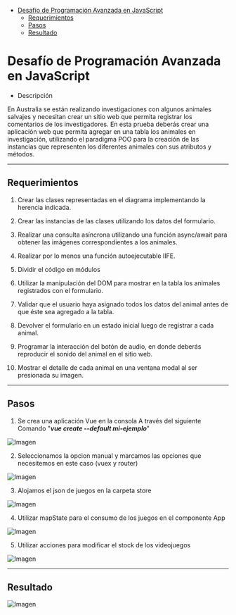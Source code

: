 - [Desafío de Programación Avanzada en JavaScript](#desafío-de-programación-avanzada-en-javascript)
  - [Requerimientos](#requerimientos)
  - [Pasos](#pasos)
  - [Resultado](#resultado)

 # Desafío de Programación Avanzada en JavaScript

- Descripción

En Australia se están realizando investigaciones con algunos animales salvajes y necesitan
crear un sitio web que permita registrar los comentarios de los investigadores. En esta prueba
deberás crear una aplicación web que permita agregar en una tabla los animales en
investigación, utilizando el paradigma POO para la creación de las instancias que representen
los diferentes animales con sus atributos y métodos.


  ---

## Requerimientos

1. Crear las clases representadas en el diagrama implementando la herencia indicada.

2. Crear las instancias de las clases utilizando los datos del formulario.

3. Realizar una consulta asíncrona utilizando una función async/await para obtener las
imágenes correspondientes a los animales.

4. Realizar por lo menos una función autoejecutable IIFE.
   
5. Dividir el código en módulos
   
6. Utilizar la manipulación del DOM para mostrar en la tabla los animales registrados con
el formulario.

7. Validar que el usuario haya asignado todos los datos del animal antes de que éste sea
agregado a la tabla.

8. Devolver el formulario en un estado inicial luego de registrar a cada animal.
  
9. Programar la interacción del botón de audio, en donde deberás reproducir el sonido
del animal en el sitio web.

10.  Mostrar el detalle de cada animal en una ventana modal al ser presionada su imagen. 




   ---



## Pasos

1. Se crea una aplicación Vue en la consola A través del siguiente Comando "__*vue create --default mi-ejemplo*__"

![Imagen](./src/assets/img/inicio.png)



2. Seleccionamos la opcion manual y marcamos las opciones que necesitemos en este caso (vuex y router) 

![Imagen](./src/assets/img/inicio%202.png)

3. Alojamos el json de juegos en la carpeta store

![Imagen](./src/assets/img/json%20juego.png)

4. Utilizar mapState para el consumo de los juegos en el componente App

![Imagen](./src/assets/img/mapst.png)

5. Utilizar acciones para modificar el stock de los videojuegos

![Imagen](./src/assets/img/mapaction.png)






---

## Resultado

![Imagen](./src/assets/img/final.png)